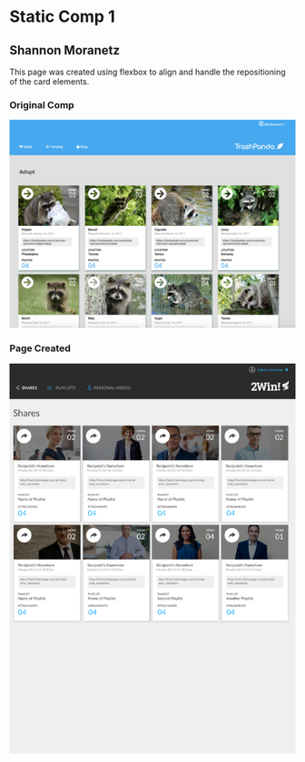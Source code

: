# Static Comp 1
## Shannon Moranetz

This page was created using flexbox to align and handle the repositioning of the card elements. 

### Original Comp

![Original Comp](/images/screen1.png "Original Comp")

### Page Created 

![Page Created](/images/screen2.jpg "Page Created")
